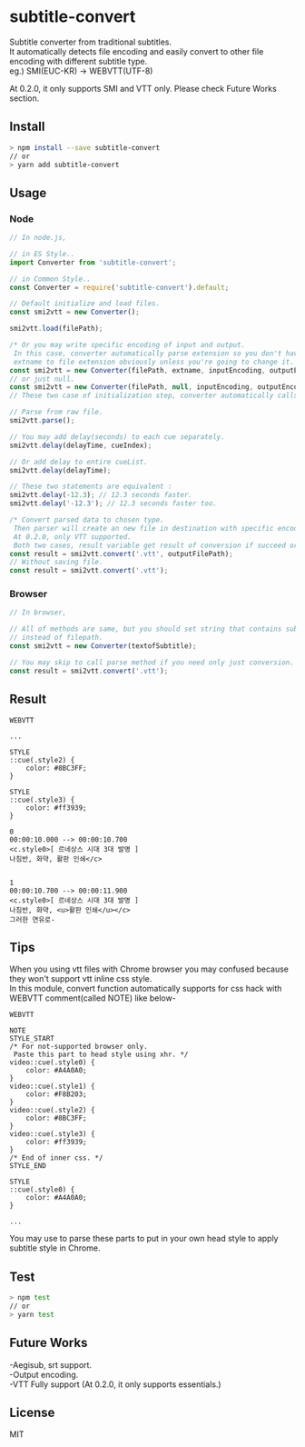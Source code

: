 # subtitle-convert
Subtitle converter from traditional subtitles.  
It automatically detects file encoding and easily convert to other file encoding with different subtitle type.  
eg.) SMI(EUC-KR) -> WEBVTT(UTF-8)  

At 0.2.0, it only supports SMI and VTT only. Please check Future Works section.

## Install
``` bash
> npm install --save subtitle-convert
// or
> yarn add subtitle-convert
```

## Usage
### Node
``` js
// In node.js,

// in ES Style..
import Converter from 'subtitle-convert';

// in Common Style..
const Converter = require('subtitle-convert').default;

// Default initialize and load files.
const smi2vtt = new Converter();

smi2vtt.load(filePath);

/* Or you may write specific encoding of input and output.
 In this case, converter automatically parse extension so you don't have to set
 extname to file extension obviously unless you're going to change it. So, */
const smi2vtt = new Converter(filePath, extname, inputEncoding, outputEncoding);
// or just null.
const smi2vtt = new Converter(filePath, null, inputEncoding, outputEncoding);
// These two case of initialization step, converter automatically calls load function.

// Parse from raw file.
smi2vtt.parse();

// You may add delay(seconds) to each cue separately.
smi2vtt.delay(delayTime, cueIndex);

// Or add delay to entire cueList.
smi2vtt.delay(delayTime);

// These two statements are equivalent :
smi2vtt.delay(-12.3); // 12.3 seconds faster.
smi2vtt.delay('-12.3'); // 12.3 seconds faster too.

/* Convert parsed data to chosen type.
 Then parser will create an new file in destination with specific encoding.
 At 0.2.0, only VTT supported.
 Both two cases, result variable get result of conversion if succeed or get false. */
const result = smi2vtt.convert('.vtt', outputFilePath);
// Without saving file.
const result = smi2vtt.convert('.vtt');


```
### Browser
``` js
// In browser,

// All of methods are same, but you should set string that contains subtitle details
// instead of filepath.
const smi2vtt = new Converter(textofSubtitle);

// You may skip to call parse method if you need only just conversion.
const result = smi2vtt.convert('.vtt');
```


## Result
```
WEBVTT

...

STYLE
::cue(.style2) {
	color: #8BC3FF;
}

STYLE
::cue(.style3) {
	color: #ff3939;
}

0
00:00:10.000 --> 00:00:10.700
<c.style0>[ 르네상스 시대 3대 발명 ]
나침반, 화약, 활판 인쇄</c>


1
00:00:10.700 --> 00:00:11.900
<c.style0>[ 르네상스 시대 3대 발명 ]
나침반, 화약, <u>활판 인쇄</u></c>
그러한 연유로-
```



## Tips
When you using vtt files with Chrome browser you may confused because they won't support vtt inline css style.  
In this module, convert function automatically supports for css hack with WEBVTT comment(called NOTE) like below-
```
WEBVTT

NOTE
STYLE_START
/* For not-supported browser only.
 Paste this part to head style using xhr. */
video::cue(.style0) {
	color: #A4A0A0;
}
video::cue(.style1) {
	color: #F8B203;
}
video::cue(.style2) {
	color: #8BC3FF;
}
video::cue(.style3) {
	color: #ff3939;
}
/* End of inner css. */
STYLE_END

STYLE
::cue(.style0) {
	color: #A4A0A0;
}

...
```
You may use to parse these parts to put in your own head style to apply subtitle style in Chrome.

## Test
``` bash
> npm test
// or
> yarn test
```

## Future Works
-Aegisub, srt support.  
-Output encoding.  
-VTT Fully support (At 0.2.0, it only supports essentials.)

## License

MIT
